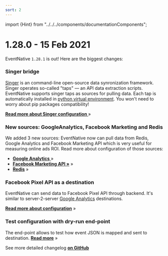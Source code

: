 ```yaml
---
sort: 2
---
```


import {Hint} from "../../../components/documentationComponents";

# 1.28.0 - 15 Feb 2021

EventNative `1.28.1` is out! Here are the biggest changes:

### Singer bridge

[Singer](https://singer.io) is an command-line open-source data synronization framework. Singer operates so-called "taps" — an API data extraction scripts. EventNative supports singer taps as sources for pulling data. Each tap is automatically installed in [python virtual environment](https://docs.python.org/3/tutorial/venv.html). You won't need to worry about pip packages compatibility!

[**Read more about Singer configuration** ](/docs/sources-configuration/singer-taps)»

### New sources: GoogleAnalytics, Facebook Marketing and Redis

We added 3 new sources: EventNative now can pull data from Redis, Google Analytics and Facebook Marketing API which is very useful for measuring online ads ROI. Read more about configuration of those sources:

* [**Google Analytics** ](/docs/sources-configuration/google-analytics)»
* [**Facebook Marketing API »**](/docs/sources-configuration/facebook-marketing) »
* [**Redis**](/docs/sources-configuration/redis) »

### Facebook Pixel API as a destination

EventNative can send data to Facebook Pixel API through backend. It's similar to server-2-server [Google Analytics](/docs/destinations-configuration/google-analytics) destinations.

[**Read more about configuration**](/docs/destinations-configuration/facebook-conversion-api) »

### Test configuration with dry-run end-point 

The end-point allows to test how event JSON is mapped and sent to destination. [**Read more**](/docs/other-features/dry-run-events) »

<Hint>
    See more detailed changelog <a href="https://github.com/jitsucom/eventnative/releases"><b>on GitHub</b></a>
</Hint>